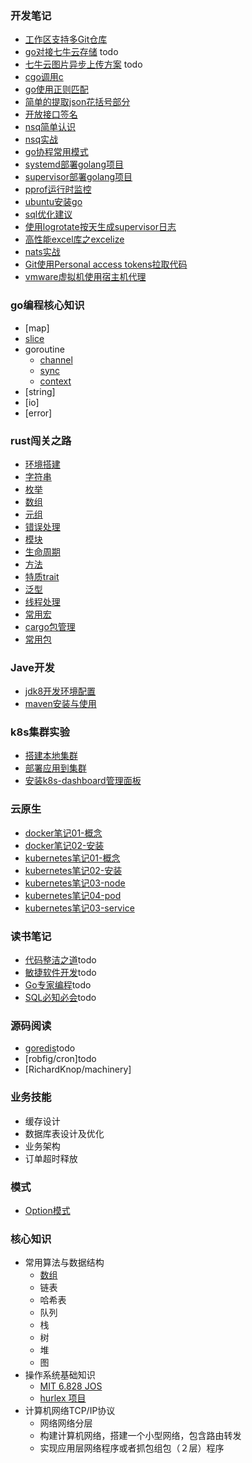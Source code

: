 ### 开发笔记
- [工作区支持多Git仓库](./codeNotes/multi-git.md)
- [go对接七牛云存储]() todo
- [七牛云图片异步上传方案]() todo
- [cgo调用c](./codeNotes/cgo.md)
- [go使用正则匹配](./codeNotes/go-use-regxp.md)
- [简单的提取json花括号部分](./codeNotes/split-jsonStr.md)
- [开放接口签名](./codeNotes/open-api-sign.md)
- [nsq简单认识](./codeNotes/nsq-beginning.md)
- [nsq实战](./codeNotes/nsq-action.md)
- [go协程常用模式](./codeNotes/goroutine-action.md)
- [systemd部署golang项目](./codeNotes/systemd-action.md)
- [supervisor部署golang项目](./codeNotes/supervisor-action.md)
- [pprof运行时监控](./codeNotes/pprof-action.md)
- [ubuntu安装go](./codeNotes/install-go.md)
- [sql优化建议](./codeNotes/sql-action.md)
- [使用logrotate按天生成supervisor日志](./codeNotes/logrotate.md)
- [高性能excel库之excelize](./codeNotes/excelize-action.md)
- [nats实战](./codeNotes/nats-action.md)
- [Git使用Personal access tokens拉取代码](./codeNotes/git-pat.md)
- [vmware虚拟机使用宿主机代理](./codeNotes/vm-proxy.md)

### go编程核心知识 
- [map]
- [slice](./coreKownledge/golang/slice.md)
- goroutine
  - [channel](./coreKownledge/golang/channel.md)
  - [sync](./coreKownledge/golang/sync.md)
  - [context](./coreKownledge/golang/ctx.md)
- [string]
- [io]
- [error]

### rust闯关之路
- [环境搭建](./rust/dev-tools.md)
- [字符串](./rust/string.md)
- [枚举](./rust/enum.md)
- [数组](./rust/array.md)
- [元组](./rust/tuple.md)
- [错误处理](./rust/error-handle.md)
- [模块](./rust/mod.md)
- [生命周期](./rust/lifecycle.md)
- [方法](./rust/method.md)
- [特质trait](./rust/trait.md)
- [泛型](./rust/generic.md)
- [线程处理](./rust/thread.md)
- [常用宏](./rust/macro-attr.md)
- [cargo包管理](./rust/cargo.md)
- [常用包](./rust/awesome-package.md)

### Jave开发
- [jdk8开发环境配置](./javaNotes/install-jdk8.md)
- [maven安装与使用](./javaNotes/maven-action.md)

### k8s集群实验
- [搭建本地集群](./cloudNative/install-k8s-cluster.md)
- [部署应用到集群](./cloudNative/deployment-app.md)
- [安装k8s-dashboard管理面板](./cloudNative/install-k8s-dashboard.md)

### 云原生
- [docker笔记01-概念]()
- [docker笔记02-安装](./codeNotes/install-docker.md)
- [kubernetes笔记01-概念](./codeNotes/introduction-k8s.md)
- [kubernetes笔记02-安装](./codeNotes/install-k8s.md)
- [kubernetes笔记03-node](./codeNotes/k8s-node.md)
- [kubernetes笔记04-pod](./codeNotes/k8s-pod.md)
- [kubernetes笔记03-service](./codeNotes/k8s-service.md)

### 读书笔记
- [代码整洁之道]()todo
- [敏捷软件开发]()todo
- [Go专家编程]()todo
- [SQL必知必会]()todo

### 源码阅读
- [goredis]()todo
- [robfig/cron]todo
- [RichardKnop/machinery]

### 业务技能
- 缓存设计
- 数据库表设计及优化
- 业务架构
- 订单超时释放
### 模式
- [Option模式](./codeNotes/option-pattern.md)
### 核心知识
- 常用算法与数据结构
  - [数组](./coreKownledge/algo/array.md)
  - 链表
  - 哈希表
  - 队列
  - 栈
  - 树
  - 堆
  - 图
- 操作系统基础知识
  -  [MIT 6.828 JOS](https://zhuanlan.zhihu.com/p/74028717) 
  -  [hurlex 项目](http://wiki.0xffffff.org/)
- 计算机网络TCP/IP协议
  - 网络网络分层 
  - 构建计算机网络，搭建一个小型网络，包含路由转发 
  - 实现应用层网络程序或者抓包组包（２层）程序

